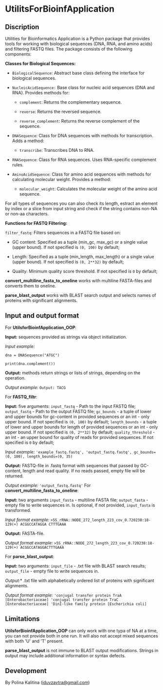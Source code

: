 # UtilitsForBioinfApplication 

## Discription
Utilities for Bioinformatics Application is a Python package that provides tools for working with biological sequences (DNA, RNA, and amino acids) and filtering FASTQ files. The package consists of the following components:

**Classes for Biological Sequences:**

- `BiologicalSequence`: Abstract base class defining the interface for biological sequences.

- `NucleicAcidSequence:` Base class for nucleic acid sequences (DNA and RNA). Provides methods for:

     - `complement`: Returns the complementary sequence.
  
     - `reverse`: Returns the reversed sequence.
  
     - `reverse_complement`: Returns the reverse complement of the sequence.

- `DNASequence`: Class for DNA sequences with methods for transcription. Adds a method:

     - `transcribe`: Transcribes DNA to RNA.

- `RNASequence`: Class for RNA sequences. Uses RNA-specific complement rules.

- `AminoAcidSequence`: Class for amino acid sequences with methods for calculating molecular weight. Provides a method:

     - `molecular_weight`: Calculates the molecular weight of the amino acid sequence.
      
For all types of sequences you can also check its length, estract an element by index or a slice from input string and check if the string contains non-NA or non-aa characters.

**Functions for FASTQ Filtering:**

`filter_fastq`: Filters sequences in a FASTQ file based on:

   - GC content: Specified as a tuple (min_gc, max_gc) or a single value (upper bound). If not specified is `(0, 100)` by default;

   - Length: Specified as a tuple (min_length, max_length) or a single value (upper bound). If not specified is `(0, 2**32)` by default;

   - Quality: Minimum quality score threshold. If not specified is `0` by default;

**convert_multiline_fasta_to_oneline** works with multiline FASTA-files and converts them to oneline.

**parse_blast_output** works with BLAST search output and selects names of proteins with significant alignments.

## Input and output format

For **UtilsforBioinfApplication_OOP**:

**Input:** sequences provided as strings via object initialization.

*Input example:* 

`dna = DNASequence("ATGC")`

`print(dna.complement())`

**Output:** methods return strings or lists of strings, depending on the operation.

*Output example:* `Output: TACG` 

For **FASTQ_filtr**:

**Input:** five arguments:
`input_fastq` -  Path to the input FASTQ file;
`output_fastq` - Path to the output FASTQ file;
`gc_bounds` - a tuple of lower and upper bounds for gc-content in provided sequences or an int - only upper bound. If not specified is `(0, 100)` by default;
`length_bounds` - a tuple of lower and upper bounds for length of provided sequences or an int - only upper bound. If not specified is `(0, 2**32)` by default;
`quality_threshold` - an int - an upper bound for quality of reads for provided sequences. If not specified is `0` by default;

*Input example:* `'example_fastq.fastq', 'output_fastq.fastq', gc_bounds=(0, 100), length_bounds=(0, 35)`

**Output:** FASTQ-file in .fastq format with sequences that passed by GC-content, length and read quality. If no reads passed, empty file will be returned.

*Output example:* `'output_fastq.fastq'`
For **convert_multiline_fasta_to_oneline**:

**Input:** two arguments
`input_fasta` - multiline FASTA file;
`output_fasta` - empty file to write sequences in. Is optional, if not provided, `input_fasta` is transformed.

*Input format example:*
`>5S_rRNA::NODE_272_length_223_cov_0.720238:18-129(+)
ACGGCCATAGGA
CTTTGAAA`

**Output:** FASTA-file.

*Output format example:* 
`>5S_rRNA::NODE_272_length_223_cov_0.720238:18-129(+)
ACGGCCATAGGACTTTGAAA`

For **parse_blast_output**:

**Input:** two arguments:
`input_file` - .txt file with BLAST search results;
`output_file` - empty file to write sequences in.

*Output:** .txt file with alphabetically ordered list of proteins with significant alignments.

*Output format example:* 
`'conjugal transfer protein TraA [Enterobacteriaceae]
 'conjugal transfer protein TraC [Enterobacteriaceae]
 'DinI-like family protein [Escherichia coli]`



## Limitations
**UtilsforBioinfApplication_OOP** can only work with one typa of NA at a time, you can not provide both in one run. It will also not accept mixed sequences with both 'U' and 'T' present.

**parse_blast_output** is not immune to BLAST output modifications. Strings in output may include additional information or syntax defects.

## Development
By Polina Kalitina (iduvzavtra@gmail.com)

